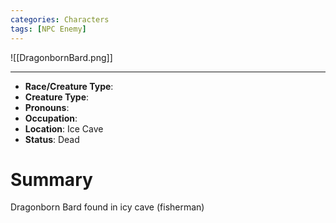```yaml
---
categories: Characters
tags: [NPC Enemy]
---
```


![[DragonbornBard.png]]

---

- **Race/Creature Type**: 
- **Creature Type**:
- **Pronouns**:  
- **Occupation**: 
- **Location**: Ice Cave
- **Status**: Dead

# Summary
Dragonborn Bard found in icy cave (fisherman)